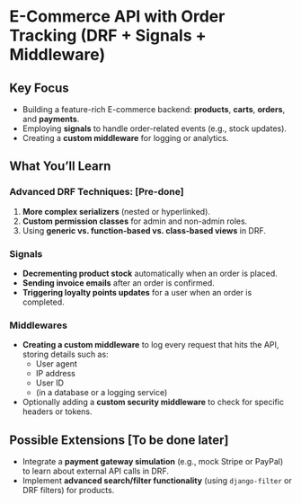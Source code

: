 # E-Commerce API with Order Tracking (DRF + Signals + Middleware)

## Key Focus
- Building a feature-rich E-commerce backend: **products**, **carts**, **orders**, and **payments**.
- Employing **signals** to handle order-related events (e.g., stock updates).
- Creating a **custom middleware** for logging or analytics.

## What You’ll Learn

### Advanced DRF Techniques: [Pre-done]
1. **More complex serializers** (nested or hyperlinked).
2. **Custom permission classes** for admin and non-admin roles.
3. Using **generic vs. function-based vs. class-based views** in DRF.

### Signals
- **Decrementing product stock** automatically when an order is placed.
- **Sending invoice emails** after an order is confirmed.
- **Triggering loyalty points updates** for a user when an order is completed.

### Middlewares
- **Creating a custom middleware** to log every request that hits the API, storing details such as:
    - User agent
    - IP address
    - User ID
    - (in a database or a logging service)
- Optionally adding a **custom security middleware** to check for specific headers or tokens.

## Possible Extensions [To be done later]
- Integrate a **payment gateway simulation** (e.g., mock Stripe or PayPal) to learn about external API calls in DRF.
- Implement **advanced search/filter functionality** (using `django-filter` or DRF filters) for products.
